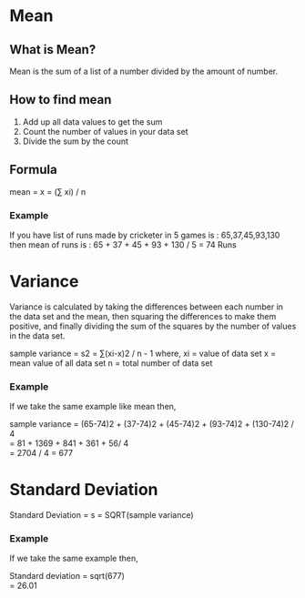 # Mean

## What is Mean?
Mean is the sum of a list of a number divided by the amount of number.

## How to find mean
1. Add up all data values to get the sum
2. Count the number of values in your data set
3. Divide the sum by the count

## Formula
mean = x = (∑ xi) / n

### Example 
If you have list of runs made by cricketer in 5 games is : 65,37,45,93,130
then mean of runs is : 65 + 37 + 45 + 93 + 130 / 5 = 74 Runs

# Variance

Variance is calculated by taking the differences between each number in the data set and the mean, then squaring the differences to make them positive, and finally dividing the sum of the squares by the number of values in the data set.

sample variance = s2 = ∑(xi-x)2 / n - 1
    where,
    xi = value of data set
    x = mean value of all data set
    n = total number of data set
    
### Example 
If we take the same example like mean then,

sample variance = (65-74)2 + (37-74)2 + (45-74)2 + (93-74)2 + (130-74)2 / 4  
                = 81 + 1369 + 841 + 361 + 56/ 4    
                = 2704 / 4
                = 677
                
# Standard Deviation
Standard Deviation = s = SQRT(sample variance)

### Example 
If we take the same example then,

Standard deviation = sqrt(677)  
                   = 26.01